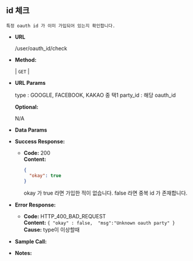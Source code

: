 **id 체크**
----
    
    특정 oauth id 가 이미 가입되어 있는지 확인합니다.
    
* **URL**

  /user/oauth_id/check

* **Method:**
  
  | `GET` |
  
*  **URL Params**

   type : GOOGLE, FACEBOOK, KAKAO 중 택1
   party_id : 해당 oauth_id

   **Optional:**
 
   N/A

* **Data Params**
    


* **Success Response:**
  
  * **Code:** 200 <br />
    **Content:** 
    ```json
    {
      "okay": true
    }
    ```
    okay 가 true 라면 가입한 적이 없습니다.
    false 라면 중복 id 가 존재합니다.
 
* **Error Response:**

  * **Code:** HTTP_400_BAD_REQUEST <br />
    **Content:** `{ "okay" : false,  "msg":"Unknown oauth party" }`
    **Cause:** type이 이상할때

* **Sample Call:**

* **Notes:**

